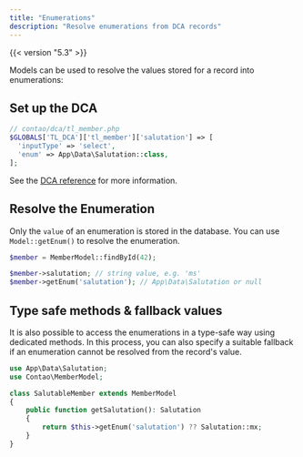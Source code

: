 ```yaml
---
title: "Enumerations"
description: "Resolve enumerations from DCA records"
---
```


{{< version "5.3" >}}

Models can be used to resolve the values stored for a record into enumerations:

## Set up the DCA

```php
// contao/dca/tl_member.php
$GLOBALS['TL_DCA']['tl_member']['salutation'] => [
  'inputType' => 'select',
  'enum' => App\Data\Salutation::class,
];
```

See the [DCA reference](../../../reference/dca/fields#enumerations) for more information.


## Resolve the Enumeration

Only the `value` of an enumeration is stored in the database. 
You can use `Model::getEnum()` to resolve the enumeration.

```php
$member = MemberModel::findById(42);

$member->salutation; // string value, e.g. 'ms'
$member->getEnum('salutation'); // App\Data\Salutation or null
```


## Type safe methods & fallback values

It is also possible to access the enumerations in a type-safe way using dedicated methods.
In this process, you can also specify a suitable fallback if an enumeration cannot be resolved from the record's value.

```php
use App\Data\Salutation;
use Contao\MemberModel;

class SalutableMember extends MemberModel 
{
    public function getSalutation(): Salutation
    {
        return $this->getEnum('salutation') ?? Salutation::mx;
    }
}
```

